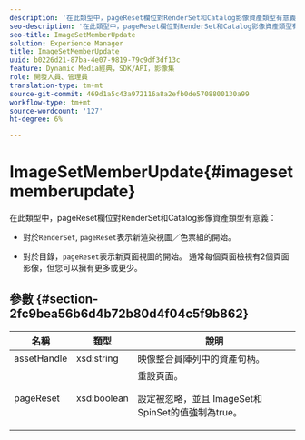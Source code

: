 ```yaml
---
description: '在此類型中，pageReset欄位對RenderSet和Catalog影像資產類型有意義 '
seo-description: '在此類型中，pageReset欄位對RenderSet和Catalog影像資產類型有意義 '
seo-title: ImageSetMemberUpdate
solution: Experience Manager
title: ImageSetMemberUpdate
uuid: b0226d21-87ba-4e07-9819-79c9df3df13c
feature: Dynamic Media經典，SDK/API，影像集
role: 開發人員、管理員
translation-type: tm+mt
source-git-commit: 469d1a5c43a972116a8a2efb0de5708800130a99
workflow-type: tm+mt
source-wordcount: '127'
ht-degree: 6%

---
```



# ImageSetMemberUpdate{#imagesetmemberupdate}

在此類型中，pageReset欄位對RenderSet和Catalog影像資產類型有意義：

* 對於`RenderSet`, `pageReset`表示新渲染視圖／色票組的開始。

* 對於目錄，`pageReset`表示新頁面視圖的開始。 通常每個頁面檢視有2個頁面影像，但您可以擁有更多或更少。

## 參數 {#section-2fc9bea56b6d4b72b80d4f04c5f9b862}

<table id="table_04100BB8ABD84EF68B0A7CE3AD946414"> 
 <thead> 
  <tr> 
   <th colname="col1" class="entry"> 名稱 </th> 
   <th colname="col2" class="entry"> 類型 </th> 
   <th colname="col3" class="entry"> 說明 </th> 
  </tr> 
 </thead>
 <tbody> 
  <tr> 
   <td colname="col1"> <span class="codeph"> <span class="varname"> assetHandle</span> </span> </td> 
   <td colname="col2"> <span class="codeph"> xsd:string</span> </td> 
   <td colname="col3"> 映像整合員陣列中的資產句柄。 </td> 
  </tr> 
  <tr> 
   <td colname="col1"> <span class="codeph"> <span class="varname"> pageReset</span> </span> </td> 
   <td colname="col2"> <span class="codeph"> xsd:boolean</span> </td> 
   <td colname="col3">重設頁面。 <p>設定被忽略，並且<span class="codeph"> ImageSet</span>和<span class="codeph"> SpinSet</span>的值強制為true。 </p></td> 
  </tr> 
 </tbody> 
</table>


